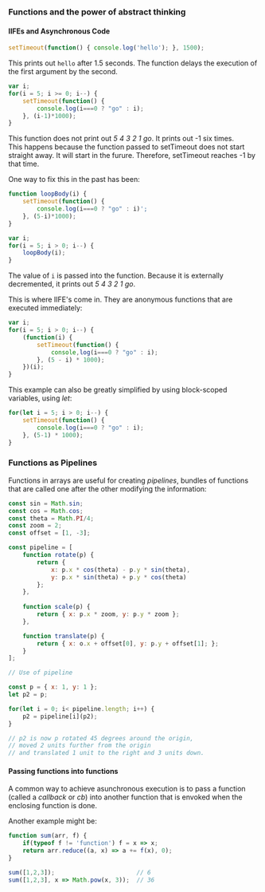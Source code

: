 

### Functions and the power of abstract thinking



#### IIFEs and Asynchronous Code

```js
setTimeout(function() { console.log('hello'); }, 1500);
```
This prints out `hello` after 1.5 seconds.
The function delays the execution of the first argument by the second.


```js
var i;
for(i = 5; i >= 0; i--) {
	setTimeout(function() {
		console.log(i===0 ? "go" : i);
	}, (i-1)*1000);
}
```

This function does not print out _5 4 3 2 1 go_. It prints out -1 six times.      
This happens because the function passed to setTimeout does not start straight away. It will start in the furure. Therefore, setTimeout reaches -1 by that time. 

One way to fix this in the past has been:

```js
function loopBody(i) {
	setTimeout(function() {
		console.log(i===0 ? "go" : i)';
	}, (5-i)*1000);
}

var i;
for(i = 5; i > 0; i--) {
	loopBody(i);
}
```
The value of `i` is passed into the function. Because it is externally decremented, it prints out _5 4 3 2 1 go_.

This is where IIFE's come in. They are anonymous functions that are executed immediately:

```js
var i;
for(i = 5; i > 0; i--) {
	(function(i) {
		setTimeout(function() {
			console,log(i===0 ? "go" : i);
		}, (5 - i) * 1000);
	})(i);
}
```

This example can also be greatly simplified by using block-scoped variables, using _let_:

```js
for(let i = 5; i > 0; i--) {
	setTimeout(function() {
		console.log(i===0 ? "go" : i);
	}, (5-1) * 1000);
}
```



### Functions as Pipelines

Functions in arrays are useful for creating _pipelines_, bundles of functions that are called one after the other modifying the information:


```js
const sin = Math.sin;
const cos = Math.cos;
const theta = Math.PI/4;
const zoom = 2;
const offset = [1, -3];

const pipeline = [
	function rotate(p) {
		return {
			x: p.x * cos(theta) - p.y * sin(theta),
			y: p.x * sin(theta) + p.y * cos(theta)
		};
	},
	
	function scale(p) {
		return { x: p.x * zoom, y: p.y * zoom };
	},

	function translate(p) {
		return { x: o.x + offset[0], y: p.y + offset[1]; };
	}
];

// Use of pipeline

const p = { x: 1, y: 1 };
let p2 = p;

for(let i = 0; i< pipeline.length; i++) {
	p2 = pipeline[i](p2);
}

// p2 is now p rotated 45 degrees around the origin,
// moved 2 units further from the origin
// and translated 1 unit to the right and 3 units down.
```




#### Passing functions into functions


A common way to achieve asunchronous execution is to pass a function (called a _callback_ or _cb_) into another function that is envoked when the enclosing function is done. 

Another example might be:


```js
function sum(arr, f) {
	if(typeof f != 'function') f = x => x;
	return arr.reduce((a, x) => a += f(x), 0);
}

sum([1,2,3]);						// 6
sum([1,2,3], x => Math.pow(x, 3));	// 36
```


